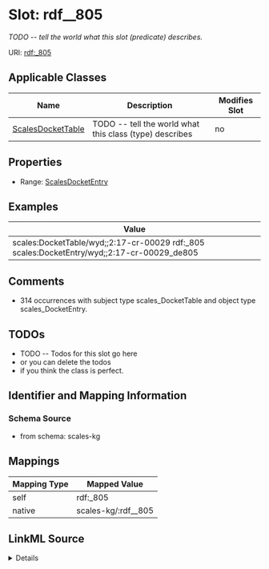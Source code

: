 

# Slot: rdf__805


_TODO -- tell the world what this slot (predicate) describes._





URI: [rdf:_805](http://www.w3.org/1999/02/22-rdf-syntax-ns#_805)



<!-- no inheritance hierarchy -->





## Applicable Classes

| Name | Description | Modifies Slot |
| --- | --- | --- |
| [ScalesDocketTable](../classes/ScalesDocketTable.md) | TODO -- tell the world what this class (type) describes |  no  |







## Properties

* Range: [ScalesDocketEntry](../classes/ScalesDocketEntry.md)






## Examples

| Value |
| --- |
| scales:DocketTable/wyd;;2:17-cr-00029 rdf:_805 scales:DocketEntry/wyd;;2:17-cr-00029_de805 |

## Comments

* 314 occurrences with subject type scales_DocketTable and object type scales_DocketEntry.

## TODOs

* TODO -- Todos for this slot go here
* or you can delete the todos
* if you think the class is perfect.

## Identifier and Mapping Information







### Schema Source


* from schema: scales-kg




## Mappings

| Mapping Type | Mapped Value |
| ---  | ---  |
| self | rdf:_805 |
| native | scales-kg/:rdf__805 |




## LinkML Source

<details>
```yaml
name: rdf__805
description: TODO -- tell the world what this slot (predicate) describes.
todos:
- TODO -- Todos for this slot go here
- or you can delete the todos
- if you think the class is perfect.
comments:
- 314 occurrences with subject type scales_DocketTable and object type scales_DocketEntry.
examples:
- value: scales:DocketTable/wyd;;2:17-cr-00029 rdf:_805 scales:DocketEntry/wyd;;2:17-cr-00029_de805
from_schema: scales-kg
rank: 1000
slot_uri: rdf:_805
alias: rdf__805
domain_of:
- scales_DocketTable
range: scales_DocketEntry

```
</details>